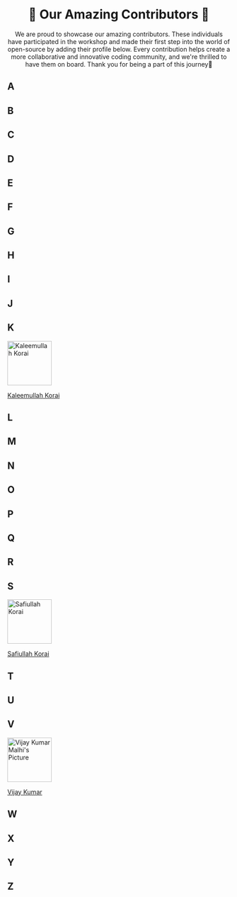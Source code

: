 <h1 align="center">🌟 Our Amazing Contributors 🌟</h1>


<p align="center">We are proud to showcase our amazing contributors. These individuals have participated in the workshop and made their first step into the world of open-source by adding their profile below. Every contribution helps create a more collaborative and innovative coding community, and we're thrilled to have them on board. Thank you for being a part of this journey🌟</p>

## A


## B


## C


## D


## E


## F
 

## G


## H


## I


## J


## K
 <div>
<img src="https://avatars.githubusercontent.com/u/183992195?v=4" width="100px" alt="Kaleemullah Korai"/>  
<p><a href="https://github.com/kaleemullahkorai/" target="_blank">Kaleemullah Korai</a></p>
 </div>

## L


## M


## N


## O


## P


## Q
 

## R
 

## S
 <div>
<img src="https://avatars.githubusercontent.com/u/100577588?v=4" width="100px" alt="Safiullah Korai"/>  
<p><a href="https://github.com/safiullahkorai-786/" target="_blank">Safiullah Korai</a></p>
 </div>

## T


## U


## V
 <div>
<img src="https://avatars.githubusercontent.com/u/116957144?v=4" width="100px" alt="Vijay Kumar Malhi's Picture"/>  
<p><a href="https://github.com/VijayMalhi047" target="_blank">Vijay Kumar</a></p>
 </div>

## W


## X


## Y


## Z
 
